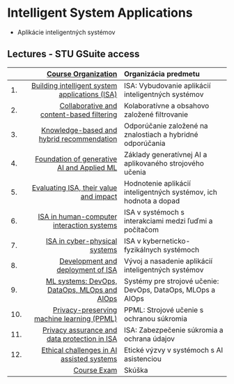 #  Intelligent System Applications
- Aplikácie inteligentných systémov
  
## Lectures - STU GSuite access
|         | [Course Organization](https://docs.google.com/presentation/d/1ZLghJnD-SkjXg1Rm4N7nwSyrZpS0vycM3fgyxuEbjQQ/present?usp=share_link)                                     | Organizácia predmetu   |
| :-------| ----------------------------------------------------------: | :---------------------------------------------------------- |
| 1.      | [Building intelligent system applications (ISA)](https://docs.google.com/presentation/d/1Q2nnPjt_avA1RBUscrrOKuoJW63j5FyooqB8nhnr10w/edit?usp=share_link)           | ISA: Vybudovanie aplikácií inteligentných systémov  |
| 2.      | [Collaborative and content-based filtering](https://docs.google.com/presentation/d/1BjfmDSb_llhF9xf0wOgpd0hbnJFOPunr2o330JlCE2Y/edit?usp=share_link)               | Kolaboratívne a obsahovo založené filtrovanie  |
| 3.      | [Knowledge-based and hybrid recommendation](https://docs.google.com/presentation/d/1A429J4RAg4chU_uvxX_XH-fj1TAHTqNiLsQKm059sP8/edit?usp=share_link)               | Odporúčanie založené na znalostiach a hybridné odporúčania  |
| 4.      | [Foundation of generative AI and Applied ML](https://docs.google.com/presentation/d/1nx_xiw0AjmsKY0d8eZKN655OWMr2De8Yv5E40NQdxPw/edit?usp=share_link)              | Základy generatívnej AI a aplikovaného strojového učenia  |
| 5.      | [Evaluating ISA, their value and impact](https://docs.google.com/presentation/d/1gFi3uEx_8jKnIrtp8jbW3t6UKu4ksIzgMi6fPUcFHR4/edit?usp=share_link)                  | Hodnotenie aplikácií inteligentných systémov, ich hodnota a dopad  |  
| 6.      | [ISA in human-computer interaction systems](https://docs.google.com/presentation/d/1Dg_tS86hn4xOQGML8B1CcsPs2Xc7zAIww3Mq9RXyGh4/edit?usp=share_link)               | ISA v systémoch s interakciami medzi ľuďmi a počítačom  |
| 7.      | [ISA in cyber-physical systems](https://docs.google.com/presentation/d/18aat5jH9MC6z5D5WtI-BDqnNz6tFHlMHipeh5Az4zoM/edit?usp=share_link)                           | ISA v kyberneticko-fyzikálnych systémoch  |
| 8.      | [Development and deployment of ISA](https://docs.google.com/presentation/d/1GfMkJ2dN0YYHUuCVICDdAmiiROcxoS9vURhrfoQmDnA/edit?usp=share_link)                       | Vývoj a nasadenie aplikácií inteligentných systémov  |
| 9.      | [ML systems: DevOps, DataOps, MLOps and AIOps](https://docs.google.com/presentation/d/1-vpZonL3w8urvl3ztPhYjuaI5-x2347xRe6HHpq6BCE/edit?usp=share_link)            | Systémy pre strojové učenie: DevOps, DataOps, MLOps a AIOps  |
| 10.     | [Privacy-preserving machine learning (PPML)](https://docs.google.com/presentation/d/1Vyl09g6sibVsqYxA5vb8xBJGsJhfmblHtJdJ_4REw0A/edit?usp=share_link)              | PPML: Strojové učenie s ochranou súkromia  |  
| 11.     | [Privacy assurance and data protection in ISA](https://docs.google.com/presentation/d/1BLOTpGdemHU2C5nW2dmxT6UZ_kkOY0XpUn6MSfgj1z0/edit?usp=share_link)            | ISA: Zabezpečenie súkromia a ochrana údajov  |
| 12.     | [Ethical challenges in AI assisted systems](https://docs.google.com/presentation/d/1wbUK6Vs4_fc74z5T0_55LH9wi2-6ekcRKbnbqVLvzrY/edit?usp=share_link)               | Etické výzvy v systémoch s AI asistenciou  |
|         | [Course Exam](https://docs.google.com/presentation/d/1uYSzuMXdPKY2E75VKB34LK9FQmbLf2gen2fKnwbcR7Q/edit?usp=share_link)                                             | Skúška |
